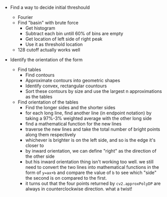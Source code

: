 * Find a way to decide initial threshould
    - Fourier
    - Find "basin" with brute force
        + Get histogram
        + Subtract each bin untill 60% of bins are empty
        + Get location of left side of right peak
        + Use it as threshold location
    - 128 cutoff actually works well

* Identify the orientation of the form
    - Find tables
        + Find contours
        + Approximate contours into geometric shapes
        + Identify convex, rectangular countours
        + Sort these contours by size and use the largest n approximations as the tables
    - Find orientation of the tables
        + Find the longer sides and the shorter sides
        + for each long line, find another line (in endpoint notation) by taking a 97%-3% weighted average with the other long side
        + find a mathematical function for the new lines
        + traverse the new lines and take the total number of bright points along them respectively
        + whichever is brighter is on the left side, and so is the edge it's closer to
        + by inward orientation, we can define "right" as the direction of the other side
        + but his inward orientation thing isn't working too well. we still need to convert the two lines into mathematical functions in the form of `y=ax+b` and compare the value of `b` to see which "side" the second is on compared to the first.
        + it turns out that the four points returned by `cv2.approxPolyDP` are always in counterclockwise direction. what a twist!